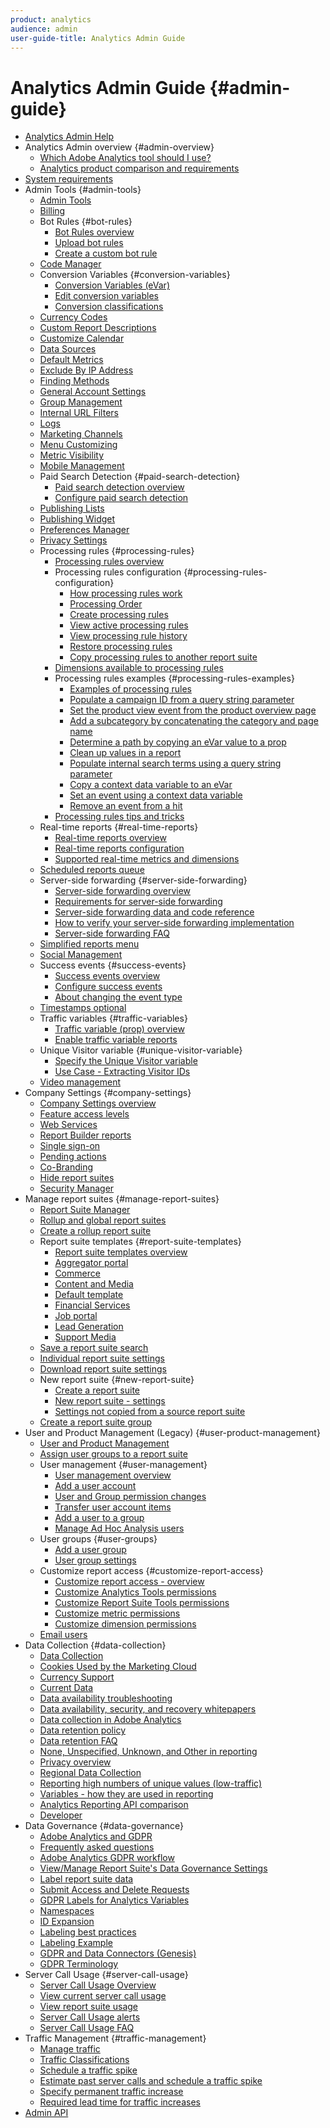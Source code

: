 ```yaml
---
product: analytics
audience: admin
user-guide-title: Analytics Admin Guide
---
```


# Analytics Admin Guide {#admin-guide}

+ [Analytics Admin Help](home.md)
+ Analytics Admin overview {#admin-overview}
    + [Which Adobe Analytics tool should I use?](c-analytics-product-comparison/which-analytics-tool.md)
    + [Analytics product comparison and requirements](c-analytics-product-comparison/analytics-product-comparison.md)
+ [System requirements](c-system-requirements/sys-reqs.md)
+ Admin Tools {#admin-tools}
    + [Admin Tools](admin/c-admin-tools.md)
    + [Billing](admin/billing-admin.md)
    + Bot Rules {#bot-rules}
        + [Bot Rules overview](admin/bot-rules/bot-rules.md)
        + [Upload bot rules](admin/bot-rules/t-upload-bot-rules.md)
        + [Create a custom bot rule](admin/bot-rules/t-create-bot-rules.md)
    + [Code Manager](admin/code-manager-admin.md)
    + Conversion Variables {#conversion-variables}
        + [Conversion Variables (eVar)](admin/conversion-var-admin/conversion-var-admin.md)
        + [Edit conversion variables](admin/conversion-var-admin/t-conversion-variables-admin.md)
        + [Conversion classifications](admin/conversion-var-admin/conversion-classifications.md)
    + [Currency Codes](admin/currency.md)
    + [Custom Report Descriptions](admin/custom-desc-admin.md)
    + [Customize Calendar](admin/custom-calendar.md)
    + [Data Sources](admin/data-sources.md)
    + [Default Metrics](admin/default-metrics.md)
    + [Exclude By IP Address](admin/exclude-ip.md)
    + [Finding Methods](admin/finding-methods.md)
    + [General Account Settings](admin/general-acct-settings-admin.md)
    + [Group Management](admin/group.md)
    + [Internal URL Filters](admin/internal-url-filter-admin.md)
    + [Logs](admin/logs.md)
    + [Marketing Channels](admin/marketing-channels-admin.md)
    + [Menu Customizing](admin/customize-menus.md)
    + [Metric Visibility](admin/metric-visibility.md)
    + [Mobile Management](admin/mobile-management.md)
    + Paid Search Detection {#paid-search-detection}
        + [Paid search detection overview](admin/paid-search-detection/paid-search-detection.md)
        + [Configure paid search detection](admin/paid-search-detection/t-paid-search-detection.md)
    + [Publishing Lists](admin/publishing-list.md)
    + [Publishing Widget](admin/publishing-widgets-admin.md)
    + [Preferences Manager](admin/preferences-manager.md)
    + [Privacy Settings](admin/privacy-settings.md)
    + Processing rules {#processing-rules}
        + [Processing rules overview](admin/c-processing-rules/processing-rules.md)
        + Processing rules configuration {#processing-rules-configuration}
            + [How processing rules work](admin/c-processing-rules/c-processing-rules-configuration/processing-rules-about.md)
            + [Processing Order](admin/c-processing-rules/c-processing-rules-configuration/processing-rule-order.md)
            + [Create processing rules](admin/c-processing-rules/c-processing-rules-configuration/t-processing-rules.md)
            + [View active processing rules](admin/c-processing-rules/c-processing-rules-configuration/t-processing-rules-view.md)
            + [View processing rule history](admin/c-processing-rules/c-processing-rules-configuration/t-processing-rule-view-history.md)
            + [Restore processing rules](admin/c-processing-rules/c-processing-rules-configuration/t-processing-rules-restore.md)
            + [Copy processing rules to another report suite](admin/c-processing-rules/c-processing-rules-configuration/t-processing-rules-copy-to-rs.md)
        + [Dimensions available to processing rules](admin/c-processing-rules/processing-rule-dimensions.md)
        + Processing rules examples {#processing-rules-examples}
            + [Examples of processing rules](admin/c-processing-rules/processing-rules-examples/processing-rules-examples.md)
            + [Populate a campaign ID from a query string parameter](admin/c-processing-rules/processing-rules-examples/processing-rules-populate-campaign-id.md)
            + [Set the product view event from the product overview page](admin/c-processing-rules/processing-rules-examples/setting-the-product-view-event.md)
            + [Add a subcategory by concatenating the category and page name](admin/c-processing-rules/processing-rules-examples/subcategory-concatenating.md)
            + [Determine a path by copying an eVar value to a prop](admin/c-processing-rules/processing-rules-examples/processing-rules-determining-path.md)
            + [Clean up values in a report](admin/c-processing-rules/processing-rules-examples/clean-up-values-in-a-report.md)
            + [Populate internal search terms using a query string parameter](admin/c-processing-rules/processing-rules-examples/processing-rules-populating-internal-search.md)
            + [Copy a context data variable to an eVar](admin/c-processing-rules/processing-rules-examples/processing-rules-copy-context-data.md)
            + [Set an event using a context data variable](admin/c-processing-rules/processing-rules-examples/processing-rules-copy-context-data-event.md)
            + [Remove an event from a hit](admin/c-processing-rules/processing-rules-examples/processing-rules-remove-event.md)
        + [Processing rules tips and tricks](admin/c-processing-rules/processing-rules-tips.md)
    + Real-time reports {#real-time-reports}
        + [Real-time reports overview](admin/realtime/realtime.md)
        + [Real-time reports configuration](admin/realtime/t-realtime-admin.md)
        + [Supported real-time metrics and dimensions](admin/realtime/realtime-metrics.md)
    + [Scheduled reports queue](admin/scheduled-reports-admin.md)
    + Server-side forwarding {#server-side-forwarding}
        + [Server-side forwarding overview](admin/c-server-side-forwarding/ssf.md)
        + [Requirements for server-side forwarding](admin/c-server-side-forwarding/ssf-requirements.md)
        + [Server-side forwarding data and code reference](admin/c-server-side-forwarding/ssf-reference.md)
        + [How to verify your server-side forwarding implementation](admin/c-server-side-forwarding/ssf-verify.md)
        + [Server-side forwarding FAQ](admin/c-server-side-forwarding/ssf-faq.md)
    + [Simplified reports menu](admin/t-simplified-menu.md)
    + [Social Management](admin/social-management.md)
    + Success events {#success-events}
        + [Success events overview](admin/c-success-events/success-event.md)
        + [Configure success events](admin/c-success-events/t-success-events.md)
        + [About changing the event type](admin/c-success-events/event-type.md)
    + [Timestamps optional](admin/timestamp-optional.md)
    + Traffic variables {#traffic-variables}
        + [Traffic variable (prop) overview](admin/c-traffic-variables/traffic-var.md)
        + [Enable traffic variable reports](admin/c-traffic-variables/t-traffic-variable.md)
    + Unique Visitor variable {#unique-visitor-variable}
        + [Specify the Unique Visitor variable](admin/unique-visitor-variable-admin/t-unique-visitor-variable.md)
        + [Use Case - Extracting Visitor IDs](admin/unique-visitor-variable-admin/extract-visitorids-usecase.md)
    + [Video management](admin/video-management.md)
+ Company Settings {#company-settings}
    + [Company Settings overview](company/c-company-settings.md)
    + [Feature access levels](company/feature-access-levels.md)
    + [Web Services](company/web-services-admin.md)
    + [Report Builder reports](company/report-builder-reports-admin.md)
    + [Single sign-on](company/single-signon-admin.md)
    + [Pending actions](company/pending-actions-admin.md)
    + [Co-Branding](company/co-branding-admin.md)
    + [Hide report suites](company/c-hide-report-suites.md)
    + [Security Manager](company/security-manager.md)
+ Manage report suites {#manage-report-suites}
    + [Report Suite Manager](c-manage-report-suites/report-suites-admin.md)
    + [Rollup and global report suites](c-manage-report-suites/rollup-report-suite.md)
    + [Create a rollup report suite](c-manage-report-suites/t-rollups.md)
    + Report suite templates {#report-suite-templates}
        + [Report suite templates overview](c-manage-report-suites/c-report-suite-templates/report-suite-templates.md)
        + [Aggregator portal](c-manage-report-suites/c-report-suite-templates/aggregator-portal.md)
        + [Commerce](c-manage-report-suites/c-report-suite-templates/commerce-admin.md)
        + [Content and Media](c-manage-report-suites/c-report-suite-templates/content-media.md)
        + [Default template](c-manage-report-suites/c-report-suite-templates/default-rs-template.md)
        + [Financial Services](c-manage-report-suites/c-report-suite-templates/financial-services.md)
        + [Job portal](c-manage-report-suites/c-report-suite-templates/job-portal.md)
        + [Lead Generation](c-manage-report-suites/c-report-suite-templates/lead-generation.md)
        + [Support Media](c-manage-report-suites/c-report-suite-templates/support-media.md)
    + [Save a report suite search](c-manage-report-suites/t-report-suite-saved-search.md)
    + [Individual report suite settings](c-manage-report-suites/individual-rs-settings.md)
    + [Download report suite settings](c-manage-report-suites/t-download-rs-settings.md)
    + New report suite {#new-report-suite}
        + [Create a report suite](c-manage-report-suites/c-new-report-suite/t-create-a-report-suite.md)
        + [New report suite - settings](c-manage-report-suites/c-new-report-suite/new-report-suite.md)
        + [Settings not copied from a source report suite](c-manage-report-suites/c-new-report-suite/settings-not-copied-from-rs.md)
    + [Create a report suite group](c-manage-report-suites/t-create-rs-group.md)
+ User and Product Management (Legacy) {#user-product-management}
    + [User and Product Management](user-management2/user-management.md)
    + [Assign user groups to a report suite](user-management2/t-group-access-report-suite.md)
    + User management {#user-management}
        + [User management overview](user-management2/c-user-management/users.md)
        + [Add a user account](user-management2/c-user-management/t-add-user-account.md)
        + [User and Group permission changes](user-management2/c-user-management/permissions-changes.md)
        + [Transfer user account items](user-management2/c-user-management/t-transfer-user-accout-privileges.md)
        + [Add a user to a group](user-management2/c-user-management/t-add-user-to-group.md)
        + [Manage Ad Hoc Analysis users](user-management2/c-user-management/t-manage-dsc-users-admin.md)
    + User groups {#user-groups}
        + [Add a user group](user-management2/c-user-groups/t-user-group.md)
        + [User group settings](user-management2/c-user-groups/groups.md)
    + Customize report access {#customize-report-access}
        + [Customize report access - overview](user-management2/c-customize-report-access/groups-customize-report-access.md)
        + [Customize Analytics Tools permissions](user-management2/c-customize-report-access/groups-analytics-tools.md)
        + [Customize Report Suite Tools permissions](user-management2/c-customize-report-access/groups-report-suite-tools.md)
        + [Customize metric permissions](user-management2/c-customize-report-access/groups-metrics.md)
        + [Customize dimension permissions](user-management2/c-customize-report-access/groups-dimensions.md)
    + [Email users](user-management2/t-email-users.md)
+ Data Collection {#data-collection}
    + [Data Collection](data-collection/data-collection.md)
    + [Cookies Used by the Marketing Cloud](https://marketing.adobe.com/resources/help/en_US/whitepapers/cookies/)
    + [Currency Support](https://marketing.adobe.com/resources/help/en_US/whitepapers/currency/)
    + [Current Data](data-collection/data-latency.md)
    + [Data availability troubleshooting](data-collection/latency.md)
    + [Data availability, security, and recovery whitepapers](data-collection/data-collection-whitepapers.md)
    + [Data collection in Adobe Analytics](data-collection/usecase-sending-data-to-sc.md)
    + [Data retention policy](data-collection/data-retention.md)
    + [Data retention FAQ](data-collection/data-retention-client-table-faq.md)
    + [None, Unspecified, Unknown, and Other in reporting](data-collection/none-unspecified-unknown-other.md)
    + [Privacy overview](data-collection/c-privacy-overview.md)
    + [Regional Data Collection](https://marketing.adobe.com/resources/help/en_US/whitepapers/rdc/)
    + [Reporting high numbers of unique values (low-traffic)](data-collection/metrics-uniques-high-numbers.md)
    + [Variables - how they are used in reporting](data-collection/variable-definitions.md)
    + [Analytics Reporting API comparison](data-collection/api-comparison.md)
    + [Developer](data-collection/developer.md)
+ Data Governance {#data-governance}
    + [Adobe Analytics and GDPR](c-data-governance/an-gdpr-overview.md)
    + [Frequently asked questions](c-data-governance/gdpr-faq.md)
    + [Adobe Analytics GDPR workflow](c-data-governance/an-gdpr-workflow.md)
    + [View/Manage Report Suite's Data Governance Settings](c-data-governance/gdpr-view-settings.md)
    + [Label report suite data](c-data-governance/gdpr-setup-reportsuite.md)
    + [Submit Access and Delete Requests](c-data-governance/gdpr-submit-access-delete.md)
    + [GDPR Labels for Analytics Variables](c-data-governance/gdpr-labels.md)
    + [Namespaces](c-data-governance/gdpr-namespaces.md)
    + [ID Expansion](c-data-governance/gdpr-id-expansion.md)
    + [Labeling best practices](c-data-governance/gdpr-analytics-ids.md)
    + [Labeling Example](c-data-governance/gdpr-labeling-example.md)
    + [GDPR and Data Connectors (Genesis)](c-data-governance/data-connectors-gdpr.md)
    + [GDPR Terminology](c-data-governance/gdpr-terminology.md)
+ Server Call Usage {#server-call-usage}
    + [Server Call Usage Overview](c-server-call-usage/overage-overview.md)
    + [View current server call usage](c-server-call-usage/server-call-usage-dashboard.md)
    + [View report suite usage](c-server-call-usage/report-suite-usage.md)
    + [Server Call Usage alerts](c-server-call-usage/scu-alerts.md)
    + [Server Call Usage FAQ](c-server-call-usage/overage-faq.md)
+ Traffic Management {#traffic-management}
    + [Manage traffic](c-traffic-management/traffic-management.md)
    + [Traffic Classifications](c-traffic-management/traffic-classifications.md)
    + [Schedule a traffic spike](c-traffic-management/t-traffic-schedule-spike.md)
    + [Estimate past server calls and schedule a traffic spike](c-traffic-management/traffic-spike-estimate-past-server-calls.md)
    + [Specify permanent traffic increase](c-traffic-management/t-traffic-permanent.md)
    + [Required lead time for traffic increases](c-traffic-management/traffic-lead-time.md)
+ [Admin API](c-admin-api/c-admin-api.md)
